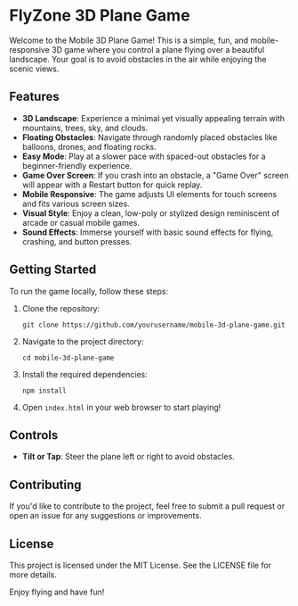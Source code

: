 # FlyZone 3D Plane Game

Welcome to the Mobile 3D Plane Game! This is a simple, fun, and mobile-responsive 3D game where you control a plane flying over a beautiful landscape. Your goal is to avoid obstacles in the air while enjoying the scenic views.

## Features

- **3D Landscape**: Experience a minimal yet visually appealing terrain with mountains, trees, sky, and clouds.
- **Floating Obstacles**: Navigate through randomly placed obstacles like balloons, drones, and floating rocks.
- **Easy Mode**: Play at a slower pace with spaced-out obstacles for a beginner-friendly experience.
- **Game Over Screen**: If you crash into an obstacle, a "Game Over" screen will appear with a Restart button for quick replay.
- **Mobile Responsive**: The game adjusts UI elements for touch screens and fits various screen sizes.
- **Visual Style**: Enjoy a clean, low-poly or stylized design reminiscent of arcade or casual mobile games.
- **Sound Effects**: Immerse yourself with basic sound effects for flying, crashing, and button presses.

## Getting Started

To run the game locally, follow these steps:

1. Clone the repository:
   ```
   git clone https://github.com/yourusername/mobile-3d-plane-game.git
   ```

2. Navigate to the project directory:
   ```
   cd mobile-3d-plane-game
   ```

3. Install the required dependencies:
   ```
   npm install
   ```

4. Open `index.html` in your web browser to start playing!

## Controls

- **Tilt or Tap**: Steer the plane left or right to avoid obstacles.

## Contributing

If you'd like to contribute to the project, feel free to submit a pull request or open an issue for any suggestions or improvements.

## License

This project is licensed under the MIT License. See the LICENSE file for more details.

Enjoy flying and have fun!
